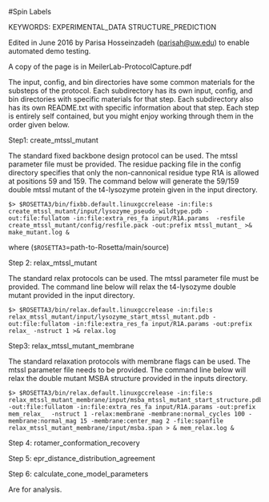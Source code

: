 #Spin Labels

KEYWORDS: EXPERIMENTAL_DATA STRUCTURE_PREDICTION

Edited in June 2016 by Parisa Hosseinzadeh (parisah@uw.edu) to enable automated demo testing.

A copy of the page is in MeilerLab-ProtocolCapture.pdf

The input, config, and bin directories have some common materials for the
substeps of the protocol. Each subdirectory has its own input, config, and
bin directories with specific materials for that step. Each subdirectory also
has its own README.txt with specific information about that step. Each step is
entirely self contained, but you might enjoy working through them in the order
given below. 

Step1: create_mtssl_mutant

The standard fixed backbone design protocol can be used. The mtssl parameter
file must be provided. The residue packing file in the config directory
specifies that only the non-cannonical residue type R1A is allowed at
positions 59 and 159. The command below will generate the 59/159 double mtssl
mutant of the t4-lysozyme protein given in the input directory.
```
$> $ROSETTA3/bin/fixbb.default.linuxgccrelease -in:file:s create_mtssl_mutant/input/lysozyme_pseudo_wildtype.pdb -out:file:fullatom -in:file:extra_res_fa input/R1A.params  -resfile create_mtssl_mutant/config/resfile.pack -out:prefix mtssl_mutant_ >& make_mutant.log &
```
where (`$ROSETTA3`=path-to-Rosetta/main/source)

Step 2: relax_mtssl_mutant

The standard relax protocols can be used. The mtssl parameter file must be provided. The command line below will relax the t4-lysozyme double mutant provided in the input directory.
```
$> $ROSETTA3/bin/relax.default.linuxgccrelease -in:file:s relax_mtssl_mutant/input/lysozyme_start_mtssl_mutant.pdb -out:file:fullatom -in:file:extra_res_fa input/R1A.params -out:prefix relax_ -nstruct 1 >& relax.log 
```

Step3: relax_mtssl_mutant_membrane

The standard relaxation protocols with membrane flags can be used. The mtssl parameter file needs to be provided. The command line below will relax the double mutant MSBA structure provided in the inputs directory.
```
$> $ROSETTA3/bin/relax.default.linuxgccrelease -in:file:s relax_mtssl_mutant_membrane/input/msba_mtssl_mutant_start_structure.pdb -out:file:fullatom -in:file:extra_res_fa input/R1A.params -out:prefix mem_relax_  -nstruct 1 -relax:membrane -membrane:normal_cycles 100 -membrane:normal_mag 15 -membrane:center_mag 2 -file:spanfile relax_mtssl_mutant_membrane/input/msba.span > & mem_relax.log &
```
Step 4: rotamer_conformation_recovery

Step 5: epr_distance_distribution_agreement

Step 6: calculate_cone_model_parameters

Are for analysis.

